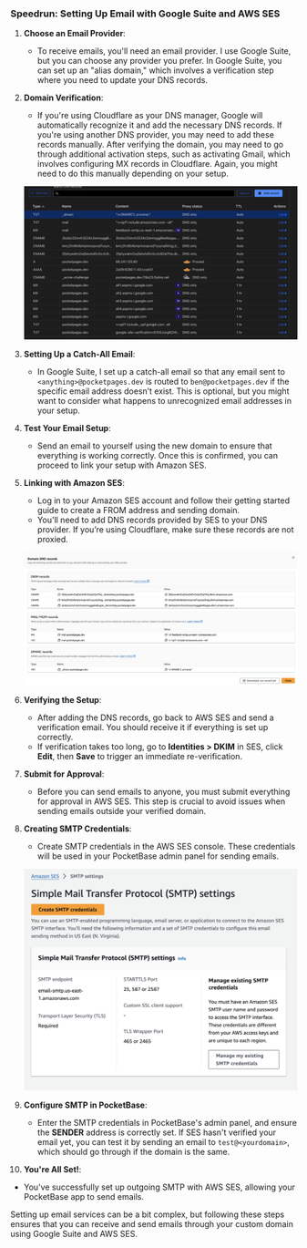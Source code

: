 ### Speedrun: Setting Up Email with Google Suite and AWS SES

1. **Choose an Email Provider**:

   - To receive emails, you'll need an email provider. I use Google Suite, but you can choose any provider you prefer. In Google Suite, you can set up an "alias domain," which involves a verification step where you need to update your DNS records.

2. **Domain Verification**:

   - If you're using Cloudflare as your DNS manager, Google will automatically recognize it and add the necessary DNS records. If you're using another DNS provider, you may need to add these records manually. After verifying the domain, you may need to go through additional activation steps, such as activating Gmail, which involves configuring MX records in Cloudflare. Again, you might need to do this manually depending on your setup.

   ![Google DNS Setup](2024-09-03-07-00-59.png)

3. **Setting Up a Catch-All Email**:

   - In Google Suite, I set up a catch-all email so that any email sent to `<anything>@pocketpages.dev` is routed to `ben@pocketpages.dev` if the specific email address doesn’t exist. This is optional, but you might want to consider what happens to unrecognized email addresses in your setup.

4. **Test Your Email Setup**:

   - Send an email to yourself using the new domain to ensure that everything is working correctly. Once this is confirmed, you can proceed to link your setup with Amazon SES.

5. **Linking with Amazon SES**:

   - Log in to your Amazon SES account and follow their getting started guide to create a FROM address and sending domain.
   - You'll need to add DNS records provided by SES to your DNS provider. If you’re using Cloudflare, make sure these records are not proxied.

   ![AWS SES DNS Setup](2024-09-03-06-20-55.png)

6. **Verifying the Setup**:

   - After adding the DNS records, go back to AWS SES and send a verification email. You should receive it if everything is set up correctly.
   - If verification takes too long, go to **Identities > DKIM** in SES, click **Edit**, then **Save** to trigger an immediate re-verification.

7. **Submit for Approval**:

   - Before you can send emails to anyone, you must submit everything for approval in AWS SES. This step is crucial to avoid issues when sending emails outside your verified domain.

8. **Creating SMTP Credentials**:

   - Create SMTP credentials in the AWS SES console. These credentials will be used in your PocketBase admin panel for sending emails.

   ![AWS SES SMTP Setup](2024-09-03-08-25-24.png)

9. **Configure SMTP in PocketBase**:

   - Enter the SMTP credentials in PocketBase's admin panel, and ensure the **SENDER** address is correctly set. If SES hasn't verified your email yet, you can test it by sending an email to `test@<yourdomain>`, which should go through if the domain is the same.

10. **You're All Set!**:

- You've successfully set up outgoing SMTP with AWS SES, allowing your PocketBase app to send emails.

Setting up email services can be a bit complex, but following these steps ensures that you can receive and send emails through your custom domain using Google Suite and AWS SES.
